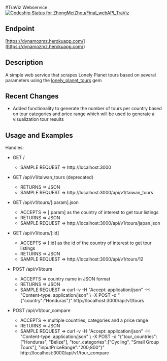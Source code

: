 #TraViz Webservice [ ![Codeship Status for ZhongMeiZhou/Final_webAPI_TraViz](https://codeship.com/projects/9ea65a20-81e3-0133-22f1-22940a7a47c6/status?branch=master)](https://codeship.com/projects/121399)

## Endpoint
  
 [https://dynamozmz.herokuapp.com/] (https://dynamozmz.herokuapp.com/)


## Description

A simple web service that scrapes Lonely Planet tours based on several parameters using the [lonely_planet_tours](https://github.com/ZhongMeiZhou/scraper_project) gem

## Recent Changes
 - Added functionality to generate the number of tours per country based on tour categories and price range which will be used to generate a visualization tour results


## Usage and Examples

Handles:

- GET /
  - SAMPLE REQUEST => http://localhost:3000

- GET /api/v1/taiwan_tours (deprecated)
  - RETURNS => JSON
  - SAMPLE REQUEST => http://localhost:3000/api/v1/taiwan_tours

- GET /api/v1/tours/[:param].json
  - ACCEPTS => [:param] as the country of interest to get tour listings
  - RETURNS => JSON
  - SAMPLE REQUEST => http://localhost:3000/api/v1/tours/japan.json

- GET /api/v1/tours/[:id]
  - ACCEPTS => [:id] as the id of the country of interest to get tour listings
  - RETURNS => JSON
  - SAMPLE REQUEST => http://localhost:3000/api/v1/tours/12

- POST /api/v1/tours
  - ACCEPTS => country name in JSON format
  - RETURNS => JSON
  - SAMPLE REQUEST =>  curl -v -H "Accept: application/json" -H "Content-type: application/json" \ -X POST -d "{\"country\":\"Honduras\"}" http://localhost:3000/api/v1/tours

- POST /api/v1/tour_compare
  - ACCEPTS => multiple countries, categories and a price range
  - RETURNS => JSON
  - SAMPLE REQUEST =>  curl -v -H "Accept: application/json" -H "Content-type: application/json" \ -X POST -d 
  "{\"tour_countries\":[\"Honduras\", \"Belize\"],
  \"tour_categories\":[\"Cycling\", \"Small Group Tours\"],
  \"inputPriceRange\":\"200;800\"}" http://localhost:3000/api/v1/tour_compare
